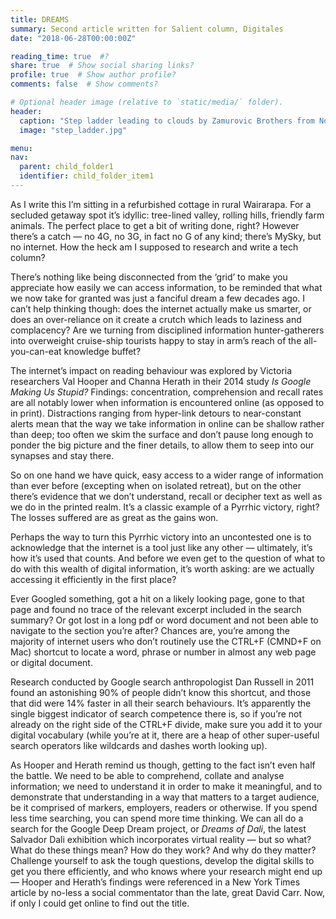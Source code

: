 ```yaml
---
title: DREAMS
summary: Second article written for Salient column, Digitales
date: "2018-06-28T00:00:00Z"

reading_time: true  #?
share: true  # Show social sharing links?
profile: true  # Show author profile?
comments: false  # Show comments?

# Optional header image (relative to `static/media/` folder).
header:
  caption: "Step ladder leading to clouds by Zamurovic Brothers from Noun Project"
  image: "step_ladder.jpg"

menu:
nav:
  parent: child_folder1
  identifier: child_folder_item1
---
```


As I write this I’m sitting in a refurbished cottage in rural Wairarapa. For a secluded getaway spot it’s idyllic: tree-lined valley, rolling hills, friendly farm animals. The perfect place to get a bit of writing done, right? However there’s a catch — no 4G, no 3G, in fact no G of any kind; there’s MySky, but no internet. How the heck am I supposed to research and write a tech column?
 
There’s nothing like being disconnected from the ‘grid’ to make you appreciate how easily we can access information, to be reminded that what we now take for granted was just a fanciful dream a few decades ago. I can’t help thinking though: does the internet actually make us smarter, or does an over-reliance on it create a crutch which leads to laziness and complacency? Are we turning from disciplined information hunter-gatherers into overweight cruise-ship tourists happy to stay in arm’s reach of the all-you-can-eat knowledge buffet?
 
The internet’s impact on reading behaviour was explored by Victoria researchers Val Hooper and Channa Herath in their 2014 study *Is Google Making Us Stupid?* Findings: concentration, comprehension and recall rates are all notably lower when information is encountered online (as opposed to in print). Distractions ranging from hyper-link detours to near-constant alerts mean that the way we take information in online can be shallow rather than deep; too often we skim the surface and don’t pause long enough to ponder the big picture and the finer details, to allow them to seep into our synapses and stay there.
 
So on one hand we have quick, easy access to a wider range of information than ever before (excepting when on isolated retreat), but on the other there’s evidence that we don’t understand, recall or decipher text as well as we do in the printed realm. It’s a classic example of a Pyrrhic victory, right? The losses suffered are as great as the gains won. 

Perhaps the way to turn this Pyrrhic victory into an uncontested one is to acknowledge that the internet is a tool just like any other — ultimately, it’s how it’s used that counts. And before we even get to the question of what to do with this wealth of digital information, it’s worth asking: are we actually accessing it efficiently in the first place?
 
Ever Googled something, got a hit on a likely looking page, gone to that page and found no trace of the relevant excerpt included in the search summary? Or got lost in a long pdf or word document and not been able to navigate to the section you’re after? Chances are, you’re among the majority of internet users who don’t routinely use the CTRL+F (CMND+F on Mac) shortcut to locate a word, phrase or number in almost any web page or digital document.
 
Research conducted by Google search anthropologist Dan Russell in 2011 found an astonishing 90% of people didn’t know this shortcut, and those that did were 14% faster in all their search behaviours. It’s apparently the single biggest indicator of search competence there is, so if you’re not already on the right side of the CTRL+F divide, make sure you add it to your digital vocabulary (while you’re at it, there are a heap of other super-useful search operators like wildcards and dashes worth looking up).
 
As Hooper and Herath remind us though, getting to the fact isn’t even half the battle. We need to be able to comprehend, collate and analyse information; we need to understand it in order to make it meaningful, and to demonstrate that understanding in a way that matters to a target audience, be it comprised of markers, employers, readers or otherwise. If you spend less time searching, you can spend more time thinking.  We can all do a search for the Google Deep Dream project, or *Dreams of Dali*, the latest Salvador Dali exhibition which incorporates virtual reality — but so what? What do these things mean? How do they work? And why do they matter? Challenge yourself to ask the tough questions, develop the digital skills to get you there efficiently, and who knows where your research might end up — Hooper and Herath’s findings were referenced in a New York Times article by no-less a social commentator than the late, great David Carr. Now, if only I could get online to find out the title.
